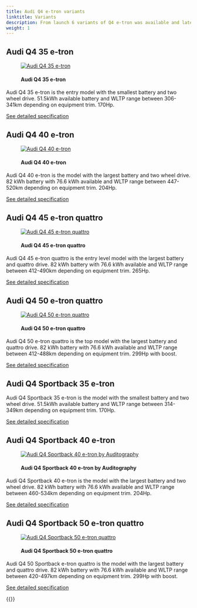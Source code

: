 ```yaml
---
title: Audi Q4 e-tron variants
linktitle: Variants
description: From launch 6 variants of Q4 e-tron was available and later more was added.
weight: 1
---
```

<!-- markdownlint-disable MD033 -->
## Audi Q4 35 e-tron

<figure>
    <a href="https://media.electrichasgoneaudi.net/multimedia/models/q4-e-tron/variants/audi-q4-e-tron-35.jpg">
        <img src="https://media.electrichasgoneaudi.net/multimedia/models/q4-e-tron/variants/audi-q4-e-tron-35s.jpg" alt="Audi Q4 35 e-tron" title="Audi Q4 35 e-tron">
    </a>
    <figcaption><h4>Audi Q4 35 e-tron</h4></figcaption>
</figure>

Audi Q4 35 e-tron is the entry model with the smallest battery and two wheel drive. 51.5kWh available battery and WLTP range between 306-341km depending on equipment trim. 170Hp.

[See detailed specification](/models/q4-e-tron/specifications/#audi-q4-35-e-tron)

## Audi Q4 40 e-tron

<figure>
    <a href="https://media.electrichasgoneaudi.net/multimedia/models/q4-e-tron/variants/audi-q4-e-tron-40.jpg">
        <img src="https://media.electrichasgoneaudi.net/multimedia/models/q4-e-tron/variants/audi-q4-e-tron-40s.jpg" alt="Audi Q4 40 e-tron" title="Audi Q4 40 e-tron">
    </a>
    <figcaption><h4>Audi Q4 40 e-tron</h4></figcaption>
</figure>

Audi Q4 40 e-tron is the model with the largest battery and two wheel drive. 82 kWh battery with 76.6 kWh available and WLTP range between 447-520km depending on equipment trim. 204Hp.

[See detailed specification](/models/q4-e-tron/specifications/#audi-q4-40-e-tron)

## Audi Q4 45 e-tron quattro

<figure>
    <a href="https://media.electrichasgoneaudi.net/multimedia/models/q4-e-tron/variants/audi-q4-e-tron-45.jpg">
        <img src="https://media.electrichasgoneaudi.net/multimedia/models/q4-e-tron/variants/audi-q4-e-tron-45s.jpg" alt="Audi Q4 45 e-tron quattro" title="Audi Q4 45 e-tron quattro">
    </a>
    <figcaption><h4>Audi Q4 45 e-tron quattro</h4></figcaption>
</figure>

Audi Q4 45 e-tron quattro is the entry level model with the largest battery and quattro drive. 82 kWh battery with 76.6 kWh available and WLTP range between 412-490km depending on equipment trim. 265Hp.

[See detailed specification](/models/q4-e-tron/specifications/#audi-q4-45-e-tron-quattro)

## Audi Q4 50 e-tron quattro

<figure>
    <a href="https://media.electrichasgoneaudi.net/multimedia/models/q4-e-tron/variants/audi-q4-e-tron-50.jpg">
        <img src="https://media.electrichasgoneaudi.net/multimedia/models/q4-e-tron/variants/audi-q4-e-tron-50s.jpg" alt="Audi Q4 50 e-tron quattro" title="Audi Q4 50 e-tron quattro">
    </a>
    <figcaption><h4>Audi Q4 50 e-tron quattro</h4></figcaption>
</figure>

Audi Q4 50 e-tron quattro is the top model with the largest battery and quattro drive. 82 kWh battery with 76.6 kWh available and WLTP range between 412-488km depending on equipment trim. 299Hp with boost.

[See detailed specification](/models/q4-e-tron/specifications/#audi-q4-50-e-tron-quattro)

## Audi Q4 Sportback 35 e-tron

Audi Q4 Sportback 35 e-tron is the model with the smallest battery and two wheel drive. 51.5kWh available battery and WLTP range between 314-349km depending on equipment trim. 170Hp.

[See detailed specification](/models/q4-e-tron/specifications/#audi-q4-sportback-35-e-tron)

## Audi Q4 Sportback 40 e-tron

<figure>
    <a href="https://media.electrichasgoneaudi.net/multimedia/models/q4-e-tron/variants/audi-q4-sportback-e-tron-40.jpg">
        <img src="https://media.electrichasgoneaudi.net/multimedia/models/q4-e-tron/variants/audi-q4-sportback-e-tron-40s.jpg" alt="Audi Q4 Sportback 40 e-tron by Auditography" title="Audi Q4 Sportback 40 e-tron by Auditography">
    </a>
    <figcaption><h4>Audi Q4 Sportback 40 e-tron by Auditography</h4></figcaption>
</figure>

Audi Q4 Sportback 40 e-tron is the model with the largest battery and two wheel drive. 82 kWh battery with 76.6 kWh available and WLTP range between 460-534km depending on equipment trim. 204Hp.

[See detailed specification](/models/q4-e-tron/specifications/#audi-q4-sportback-40-e-tron)

## Audi Q4 Sportback 50 e-tron quattro

<figure>
    <a href="https://media.electrichasgoneaudi.net/multimedia/models/q4-e-tron/variants/audi-q4-sportback-e-tron-50.jpg">
        <img src="https://media.electrichasgoneaudi.net/multimedia/models/q4-e-tron/variants/audi-q4-sportback-e-tron-50s.jpg" alt="Audi Q4 Sportback 50 e-tron quattro" title="Audi Q4 Sportback 50 e-tron quattro">
    </a>
    <figcaption><h4>Audi Q4 Sportback 50 e-tron quattro</h4></figcaption>
</figure>

Audi Q4 50 Sportback e-tron quattro is the model with the largest battery and quattro drive. 82 kWh battery with 76.6 kWh available and WLTP range between 420-497km depending on equipment trim. 299Hp with boost.

[See detailed specification](/models/q4-e-tron/specifications/#audi-q4-sportback-50-e-tron-quattro)

{{<children description="true" />}}

